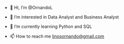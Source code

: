 - 👋 Hi, I’m @OrnandoL
- 👀 I’m interested in Data Analyst and Business Analyst
- 🌱 I’m currently learning Python and SQL

- 📫 How to reach me linosornando@gmail.com



<!---
OrnandoL/OrnandoL is a ✨ special ✨ repository because its `README.md` (this file) appears on your GitHub profile.
You can click the Preview link to take a look at your changes.
--->
